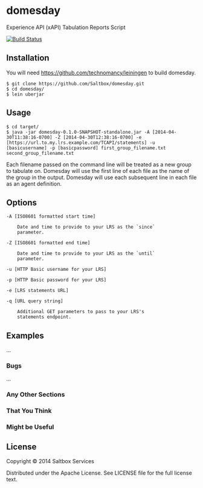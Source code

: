 # domesday

Experience API (xAPI) Tabulation Reports Script

[![Build Status](https://travis-ci.org/saebyn/domesday.svg)](https://travis-ci.org/saebyn/domesday)


## Installation

You will need https://github.com/technomancy/leiningen to build domesday.

    $ git clone https://github.com/Saltbox/domesday.git
    $ cd domesday/
    $ lein uberjar


## Usage

    $ cd target/
    $ java -jar domesday-0.1.0-SNAPSHOT-standalone.jar -A [2014-04-30T11:38:16-0700] -Z [2014-04-30T12:38:16-0700] -e [https://url.to.my.lrs.example.com/TCAPI/statements] -u [basicusername] -p [basicpassword] first_group_filename.txt second_group_filename.txt


Each filename passed on the command line will be treated as a new group to
tabulate on. Domesday will use the first line of each file as the name of the
group in the output. Domesday will use each subsequent line in each file as
an agent definition.


## Options

    -A [ISO8601 formatted start time]

        Date and time to provide to your LRS as the `since`
        parameter.

    -Z [ISO8601 formatted end time]

        Date and time to provide to your LRS as the `until`
        parameter.

    -u [HTTP Basic username for your LRS]

    -p [HTTP Basic password for your LRS]

    -e [LRS statements URL]

    -q [URL query string]

        Additional GET parameters to pass to your LRS's
        statements endpoint.

## Examples

...

### Bugs

...

### Any Other Sections
### That You Think
### Might be Useful

## License

Copyright © 2014 Saltbox Services

Distributed under the Apache License. See LICENSE file for the full license text.
